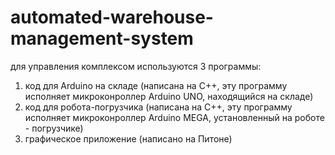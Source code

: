 # automated-warehouse-management-system
для управления комплексом используются 3 программы:
1) код для Arduino на складе (написана на С++, эту программу исполняет микроконроллер Arduino UNO, находящийся на складе)
2) код для робота-погрузчика (написана на С++, эту программу исполняет микроконроллер Arduino MEGA, установленный на роботе - погрузчике)
3) графическое приложение (написано на Питоне)
